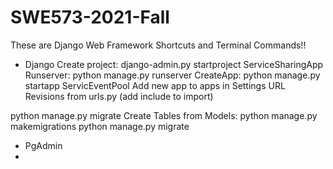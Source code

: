 # SWE573-2021-Fall
These are Django Web Framework Shortcuts and Terminal Commands!!
* Django
Create project: django-admin.py startproject ServiceSharingApp
Runserver: python manage.py runserver
CreateApp: python manage.py startapp ServicEventPool
Add new app to apps in Settings
URL Revisions from urls.py (add include to import)

python manage.py migrate
Create Tables from Models:  python manage.py makemigrations
python manage.py migrate


* PgAdmin
* 